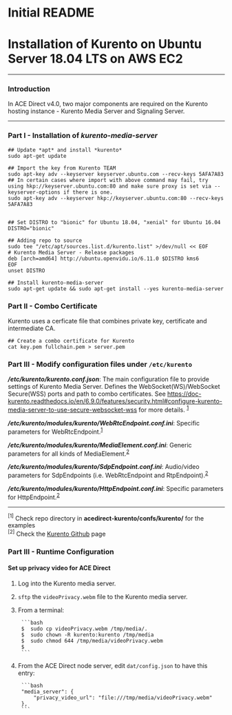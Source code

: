 Initial README
=======
# Installation of Kurento on Ubuntu Server 18.04 LTS on AWS EC2
---
### Introduction
In ACE Direct v4.0, two major components are required on the  Kurento hosting instance - Kurento Media Server and Signaling Server.

---
### Part I - Installation of *kurento-media-server*

    ## Update *apt* and install *kurento*
    sudo apt-get update

    ## Import the key from Kurento TEAM
    sudo apt-key adv --keyserver keyserver.ubuntu.com --recv-keys 5AFA7A83
    ## In certain cases where import with above command may fail, try using hkp://keyserver.ubuntu.com:80 and make sure proxy is set via --keyserver-options if there is one.
    sudo apt-key adv --keyserver hkp://keyserver.ubuntu.com:80 --recv-keys 5AFA7A83


    ## Set DISTRO to "bionic" for Ubuntu 18.04, "xenial" for Ubuntu 16.04
    DISTRO="bionic"

    ## Adding repo to source
    sudo tee "/etc/apt/sources.list.d/kurento.list" >/dev/null << EOF
    # Kurento Media Server - Release packages
    deb [arch=amd64] http://ubuntu.openvidu.io/6.11.0 $DISTRO kms6
    EOF
    unset DISTRO

    ## Install kurento-media-server
    sudo apt-get update && sudo apt-get install --yes kurento-media-server


### Part II - Combo Certificate
Kurento uses a cerficate file that combines private key, certificate and intermediate CA.

    ## Create a combo certificate for Kurento
    cat key.pem fullchain.pem > server.pem

### Part III - Modify configuration files under `/etc/kurento`

**_/etc/kurento/kurento.conf.json_**: The main configuration file to provide settings of Kurento Media Server. Defines the WebSocket(WS)/WebSocket Secure(WSS) ports and path to combo certificates. See https://doc-kurento.readthedocs.io/en/6.9.0/features/security.html#configure-kurento-media-server-to-use-secure-websocket-wss for more details. <sup>[1](#fn1)</sup>

**_/etc/kurento/modules/kurento/WebRtcEndpoint.conf.ini_**: Specific parameters for WebRtcEndpoint.<sup>[1](#fn1)</sup>


**_/etc/kurento/modules/kurento/MediaElement.conf.ini_**: Generic parameters for all kinds of MediaElement.<sup>[2](#fn2)</sup>

**_/etc/kurento/modules/kurento/SdpEndpoint.conf.ini_**: Audio/video parameters for SdpEndpoints (i.e. WebRtcEndpoint and RtpEndpoint).<sup>[2](#fn2)</sup>

**_/etc/kurento/modules/kurento/HttpEndpoint.conf.ini_**: Specific parameters for HttpEndpoint.<sup>[2](#fn2)</sup>


---
<a name="fn1"><sup>[1]</sup></a> Check repo directory in **acedirect-kurento/confs/kurento/** for the examples  </br>
<a name="fn2"><sup>[2]</sup></a> Check the [Kurento Github](https://github.com/Kurento/kms-core/tree/6.11.0/src/server/config) page

### Part III - Runtime Configuration

#### Set up privacy video for ACE Direct

1. Log into the Kurento media server.
1. `sftp` the `videoPrivacy.webm` file to the Kurento media server.
1. From a terminal:

        ```bash
        $  sudo cp videoPrivacy.webm /tmp/media/.
        $  sudo chown -R kurento:kurento /tmp/media
        $  sudo chmod 644 /tmp/media/videoPrivacy.webm
        $
        ```

1. From the ACE Direct node server, edit `dat/config.json` to have this entry:

        ```bash
        "media_server": {
            "privacy_video_url": "file:///tmp/media/videoPrivacy.webm"
        },
        ```
